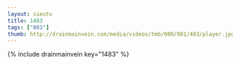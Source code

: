 ```yaml
--- 
layout: sieutv
title: 1483
tags: ["001"]
thumb: http://drainmainvein.com/media/videos/tmb/000/001/483/player.jpg
---
```

{% include drainmainvein key="1483" %} 
